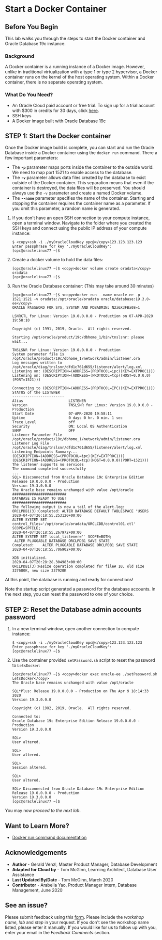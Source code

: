 # Start a Docker Container
## Before You Begin

This lab walks you through the steps to start the Docker container and Oracle Database 19c instance.

### Background
A Docker container is a running instance of a Docker image. However, unlike in traditional virtualization with a type 1 or type 2 hypervisor, a Docker container runs on the kernel of the host operating system. Within a Docker container, there is no separate operating system.

### What Do You Need?

* An Oracle Cloud paid account or free trial. To sign up for a trial account with $300 in credits for 30 days, click [here](http://oracle.com/cloud/free).
* SSH keys
* A Docker image built with Oracle Database 19c

## **STEP 1**: Start the Docker container

Once the Docker image build is complete, you can start and run the Oracle Database inside a Docker container using the `docker run` command. There a few important parameters:
- The **`-p`** parameter maps ports inside the container to the outside world. We need to map port 1521 to enable access to the database.
- The **`-v`** parameter allows data files created by the database to exist outside of the Docker container. This separation means that even if the container is destroyed, the data files will be preserved. You should always use the `-v` parameter and create a named Docker volume.
- The **`--name`** parameter specifies the name of the container. Starting and stopping the container requires the container name as a parameter. If you omit this parameter, a random name is generated.

1. If you don't have an open SSH connection to your compute instance, open a terminal window. Navigate to the folder where you created the SSH keys and connect using the public IP address of your compute instance:

    ```
    $ <copy>ssh -i ./myOracleCloudKey opc@</copy>123.123.123.123
    Enter passphrase for key './myOracleCloudKey':
    [opc@oraclelinux77 ~]$
    ```
2. Create a docker volume to hold the data files:

    ```
    [opc@oraclelinux77 ~]$ <copy>docker volume create oradata</copy>
    oradata
    [opc@oraclelinux77 ~]$
    ```
3. Run the Oracle Database container: (This may take around 30 minutes)

    ```
    [opc@oraclelinux77 ~]$ <copy>docker run --name oracle-ee -p 1521:1521 -v oradata:/opt/oracle/oradata oracle/database:19.3.0-ee</copy>
    ORACLE PASSWORD FOR SYS, SYSTEM AND PDBADMIN: N2z6X3FBa08=1

    LSNRCTL for Linux: Version 19.0.0.0.0 - Production on 07-APR-2020 19:58:10

    Copyright (c) 1991, 2019, Oracle.  All rights reserved.

    Starting /opt/oracle/product/19c/dbhome_1/bin/tnslsnr: please wait...

    TNSLSNR for Linux: Version 19.0.0.0.0 - Production
    System parameter file is /opt/oracle/product/19c/dbhome_1/network/admin/listener.ora
    Log messages written to /opt/oracle/diag/tnslsnr/dfd1c761d655/listener/alert/log.xml
    Listening on: (DESCRIPTION=(ADDRESS=(PROTOCOL=ipc)(KEY=EXTPROC1)))
    Listening on: (DESCRIPTION=(ADDRESS=(PROTOCOL=tcp)(HOST=0.0.0.0)(PORT=1521)))

    Connecting to (DESCRIPTION=(ADDRESS=(PROTOCOL=IPC)(KEY=EXTPROC1)))
    STATUS of the LISTENER
    ------------------------
    Alias                     LISTENER
    Version                   TNSLSNR for Linux: Version 19.0.0.0.0 - Production
    Start Date                07-APR-2020 19:58:11
    Uptime                    0 days 0 hr. 0 min. 1 sec
    Trace Level               off
    Security                  ON: Local OS Authentication
    SNMP                      OFF
    Listener Parameter File   /opt/oracle/product/19c/dbhome_1/network/admin/listener.ora
    Listener Log File         /opt/oracle/diag/tnslsnr/dfd1c761d655/listener/alert/log.xml
    Listening Endpoints Summary...
    (DESCRIPTION=(ADDRESS=(PROTOCOL=ipc)(KEY=EXTPROC1)))
    (DESCRIPTION=(ADDRESS=(PROTOCOL=tcp)(HOST=0.0.0.0)(PORT=1521)))
    The listener supports no services
    The command completed successfully
    ...
    SQL> Disconnected from Oracle Database 19c Enterprise Edition Release 19.0.0.0.0 - Production
    Version 19.3.0.0.0
    The Oracle base remains unchanged with value /opt/oracle
    #########################
    DATABASE IS READY TO USE!
    #########################
    The following output is now a tail of the alert.log:
    ORCLPDB1(3):Completed: ALTER DATABASE DEFAULT TABLESPACE "USERS
    2020-04-07T20:18:55.253120+00:00
    ALTER SYSTEM SET control_files='/opt/oracle/oradata/ORCLCDB/control01.ctl' SCOPE=SPFILE;
    2020-04-07T20:18:55.267972+00:00
    ALTER SYSTEM SET local_listener='' SCOPE=BOTH;
     ALTER PLUGGABLE DATABASE ORCLPDB1 SAVE STATE
    Completed:    ALTER PLUGGABLE DATABASE ORCLPDB1 SAVE STATE
    2020-04-07T20:18:55.706902+00:00

    XDB initialized.
    2020-04-07T20:28:28.304983+00:00
    ORCLPDB1(3):Resize operation completed for file# 10, old size 327680K, new size 337920K
    ```
  At this point, the database is running and ready for connections!

  Note the startup script generated a password for the database accounts. In the next step, you can reset the password to one of your choice.

## **STEP 2**: Reset the Database admin accounts password

1. In a new terminal window, open another connection to compute instance:

    ```
    $ <copy>ssh -i ./myOracleCloudKey opc@</copy>123.123.123.123
    Enter passphrase for key './myOracleCloudKey':
    [opc@oraclelinux77 ~]$
    ```

2. Use the container provided `setPassword.sh` script to reset the password to `LetsDocker`:

    ```
    [opc@oraclelinux77 ~]$ <copy>docker exec oracle-ee ./setPassword.sh LetsDocker</copy>
    The Oracle base remains unchanged with value /opt/oracle

    SQL*Plus: Release 19.0.0.0.0 - Production on Thu Apr 9 18:14:33 2020
    Version 19.3.0.0.0

    Copyright (c) 1982, 2019, Oracle.  All rights reserved.

    Connected to:
    Oracle Database 19c Enterprise Edition Release 19.0.0.0.0 - Production
    Version 19.3.0.0.0

    SQL>
    User altered.

    SQL>
    User altered.

    SQL>
    Session altered.

    SQL>
    User altered.

    SQL> Disconnected from Oracle Database 19c Enterprise Edition Release 19.0.0.0.0 - Production
    Version 19.3.0.0.0
    [opc@oraclelinux77 ~]$
    ```

  You may now *proceed to the next lab*.

## Want to Learn More?

* [Docker run command documentation](https://docs.docker.com/engine/reference/run/)

## Acknowledgements
* **Author** - Gerald Venzl, Master Product Manager, Database Development
* **Adapted for Cloud by** -  Tom McGinn, Learning Architect, Database User Assistance
* **Last Updated By/Date** - Tom McGinn, March 2020
* **Contributor** - Arabella Yao, Product Manager Intern, Database Management, June 2020

## **See an issue?**
Please submit feedback using this [form](https://apexapps.oracle.com/pls/apex/f?p=133:1:::::P1_FEEDBACK:1). Please include the *workshop name*, *lab* and *step* in your request.  If you don't see the workshop name listed, please enter it manually. If you would like for us to follow up with you, enter your email in the *Feedback Comments* section. 
